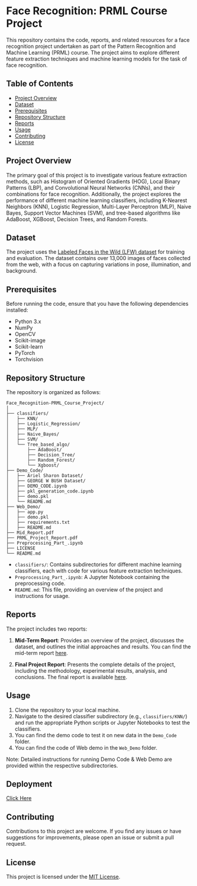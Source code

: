 # Face Recognition: PRML Course Project

This repository contains the code, reports, and related resources for a face recognition project undertaken as part of the Pattern Recognition and Machine Learning (PRML) course. The project aims to explore different feature extraction techniques and machine learning models for the task of face recognition.

## Table of Contents

- [Project Overview](#project-overview)
- [Dataset](#dataset)
- [Prerequisites](#prerequisites)
- [Repository Structure](#repository-structure)
- [Reports](#reports)
- [Usage](#usage)
- [Contributing](#contributing)
- [License](#license)

## Project Overview

The primary goal of this project is to investigate various feature extraction methods, such as Histogram of Oriented Gradients (HOG), Local Binary Patterns (LBP), and Convolutional Neural Networks (CNNs), and their combinations for face recognition. Additionally, the project explores the performance of different machine learning classifiers, including K-Nearest Neighbors (KNN), Logistic Regression, Multi-Layer Perceptron (MLP), Naive Bayes, Support Vector Machines (SVM), and tree-based algorithms like AdaBoost, XGBoost, Decision Trees, and Random Forests.

## Dataset

The project uses the [Labeled Faces in the Wild (LFW) dataset](https://www.kaggle.com/datasets/jessicali9530/lfw-dataset) for training and evaluation. The dataset contains over 13,000 images of faces collected from the web, with a focus on capturing variations in pose, illumination, and background.

## Prerequisites

Before running the code, ensure that you have the following dependencies installed:

- Python 3.x
- NumPy
- OpenCV
- Scikit-image
- Scikit-learn
- PyTorch
- Torchvision

## Repository Structure

The repository is organized as follows:

```
Face_Recognition-PRML_Course_Project/
│
├── classifiers/
│   ├── KNN/
│   ├── Logistic_Regression/
│   ├── MLP/
│   ├── Naive_Bayes/
│   ├── SVM/
│   └── Tree_based_algo/
│       ├── AdaBoost/
│       ├── Decision_Tree/
│       ├── Random_Forest/
│       └── Xgboost/
├── Demo_Code/
│   ├── Ariel Sharon Dataset/
│   ├── GEORGE W BUSH Dataset/
│   ├── DEMO_CODE.ipynb
│   ├── pkl_generation_code.ipynb
│   ├── demo.pkl
│   └── README.md
├── Web_Demo/
│   ├── app.py
│   ├── demo.pkl
│   ├── requirements.txt
│   ├── README.md
├── Mid_Report.pdf
├── PRML_Project_Report.pdf
├── Preprocessing_Part_.ipynb
├── LICENSE
└── README.md
```

- `classifiers/`: Contains subdirectories for different machine learning classifiers, each with code for various feature extraction techniques.
- `Preprocessing_Part_.ipynb`: A Jupyter Notebook containing the preprocessing code.
- `README.md`: This file, providing an overview of the project and instructions for usage.

## Reports

The project includes two reports:

1. **Mid-Term Report**: Provides an overview of the project, discusses the dataset, and outlines the initial approaches and results. You can find the mid-term report [here](https://github.com/majisouvik26/Face_Recognition-PRML_Course_Project/blob/main/Mid_Report.pdf).

2. **Final Project Report**: Presents the complete details of the project, including the methodology, experimental results, analysis, and conclusions. The final report is available [here](https://github.com/majisouvik26/Face_Recognition-PRML_Course_Project/blob/main/PRML_Project_Report.pdf).

## Usage

1. Clone the repository to your local machine.
2. Navigate to the desired classifier subdirectory (e.g., `classifiers/KNN/`) and run the appropriate Python scripts or Jupyter Notebooks to test the classifiers.
3. You can find the demo code to test it on new data in the `Demo_Code` folder.
4. You can find the code of Web demo in the `Web_Demo` folder.

Note: Detailed instructions for running Demo Code & Web Demo are provided within the respective subdirectories.

## Deployment

[Click Here](https://huggingface.co/spaces/souvikmaji22/lfw_face_recognition)

## Contributing

Contributions to this project are welcome. If you find any issues or have suggestions for improvements, please open an issue or submit a pull request.

## License

This project is licensed under the [MIT License]([LICENSE](https://github.com/majisouvik26/Face_Recognition-PRML_Course_Project/blob/main/LICENSE)).
